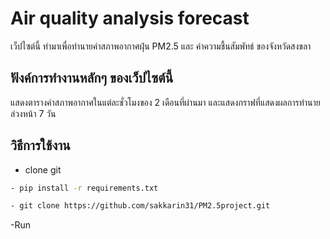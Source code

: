 # Air quality analysis forecast
  เว็ปไซต์นี้ ทำมาเพื่อทำนายค่าสภาพอากาศฝุ่น PM2.5 และ ค่าความชื้นสัมพัทธ์ ของจังหวัดสงขลา
## ฟังค์การทำงานหลักๆ ของเว็ปไซต์นี้
  แสดงตารางค่าสภาพอากาศในแต่ละชั่วโมงของ 2 เดือนที่ผ่านมา และแสดงกราฟที่แสดงผลการทำนายล่วงหน้า 7 วัน
## วิธีการใช้งาน
- clone git
```bash
- pip install -r requirements.txt
```
```bash
- git clone https://github.com/sakkarin31/PM2.5project.git
```
-Run 
